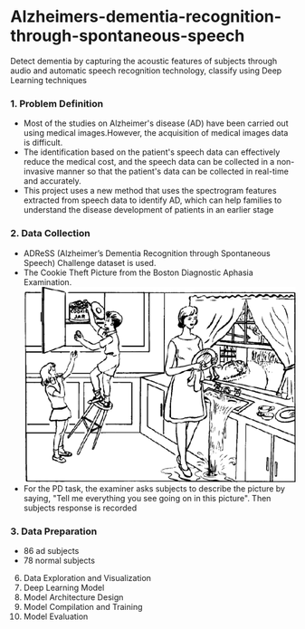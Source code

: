 # Alzheimers-dementia-recognition-through-spontaneous-speech
Detect dementia by capturing the acoustic features of subjects through audio and automatic speech recognition technology, classify using Deep Learning techniques

### 1. Problem Definition
* Most of the studies on Alzheimer's disease (AD) have been carried out using medical images.However, the acquisition of medical images data is difficult.
* The identification based on the patient's speech data can effectively reduce the medical cost, and the speech data can be collected
in a non-invasive manner so that the patient's data can be collected in real-time and accurately.
* This project uses a new method that uses the spectrogram features extracted from speech data to identify AD, which can help families to understand the disease development of patients in an earlier stage

### 2. Data Collection
* ADReSS (Alzheimer’s Dementia Recognition through Spontaneous Speech) Challenge dataset is used.
* The Cookie Theft Picture from the Boston Diagnostic Aphasia Examination.
![Alt Text](images/cookie-theft.png)
* For the PD task, the examiner asks subjects to describe the picture by saying, "Tell me everything you see going on in this picture". Then subjects response is recorded
### 3. Data Preparation
* 86 ad subjects
* 78 normal subjects
6. Data Exploration and Visualization
7. Deep Learning Model
8. Model Architecture Design
9. Model Compilation and Training
10. Model Evaluation
